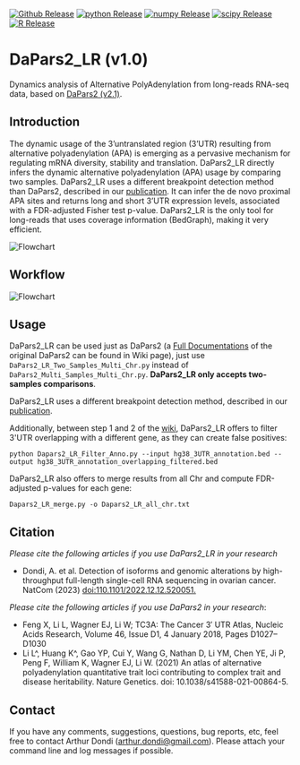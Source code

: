 [![Github Release](https://img.shields.io/badge/release-v2.1-brightgreen)](https://github.com/3UTR/DaPars2)
[![python Release](https://img.shields.io/badge/python-3.8-brightgreen)](https://www.python.org/downloads/)
[![numpy Release](https://img.shields.io/badge/numpy-1.22-brightgreen)](https://numpy.org/)
[![scipy Release](https://img.shields.io/badge/numpy-1.80-brightgreen)](https://scipy.org/)
[![R Release](https://img.shields.io/badge/R-3.6.3-brightgreen)](https://cran.r-project.org/)


# DaPars2_LR (v1.0)

Dynamics analysis of Alternative PolyAdenylation from long-reads RNA-seq data, based on [DaPars2 (v2.1)](https://github.com/3UTR/DaPars2). 

## Introduction

The dynamic usage of the 3’untranslated region (3’UTR) resulting from alternative polyadenylation (APA) is emerging as a pervasive mechanism for regulating mRNA diversity, stability and translation. DaPars2_LR directly infers the dynamic alternative polyadenylation (APA) usage by comparing two samples. DaPars2_LR uses a different breakpoint detection method than DaPars2, described in our [publication](https://doi.org/10.1038/s41467-023-43387-9). It can infer the de novo proximal APA sites and returns long and short 3’UTR expression levels, associated with a FDR-adjusted Fisher test p-value. DaPars2_LR is the only tool for long-reads that uses coverage information (BedGraph), making it very efficient. 

![Flowchart](doc/Dapars_readme_COL6A1.png) 

## Workflow

![Flowchart](https://farm8.staticflickr.com/65535/51154541918_8a63879ed1_k.jpg)

## Usage

DaPars2_LR can be used just as DaPars2 (a [Full Documentations](https://github.com/3UTR/DaPars2/wiki) of the original DaPars2 can be found in Wiki page), just use `DaPars2_LR_Two_Samples_Multi_Chr.py` instead of `DaPars2_Multi_Samples_Multi_Chr.py`. **DaPars2_LR only accepts two-samples comparisons**.

DaPars2_LR uses a different breakpoint detection method, described in our [publication](https://doi.org/10.1038/s41467-023-43387-9).

Additionally, between step 1 and 2 of the [wiki](https://github.com/3UTR/DaPars2/wiki), DaPars2_LR offers to filter 3'UTR overlapping with a different gene, as they can create false positives:
```
python Dapars2_LR_Filter_Anno.py --input hg38_3UTR_annotation.bed --output hg38_3UTR_annotation_overlapping_filtered.bed
```

DaPars2_LR also offers to merge results from all Chr and compute FDR-adjusted p-values for each gene:
```
Dapars2_LR_merge.py -o Dapars2_LR_all_chr.txt
```

## Citation

*Please cite the following articles if you use DaPars2_LR in your research*
* Dondi, A. et al. Detection of isoforms and genomic alterations by high-throughput full-length single-cell RNA sequencing in ovarian cancer. NatCom (2023) [doi:110.1101/2022.12.12.520051.](https://doi.org/10.1038/s41467-023-43387-9)

*Please cite the following articles if you use DaPars2 in your research*:
* Feng X, Li L, Wagner EJ, Li W; TC3A: The Cancer 3′ UTR Atlas, Nucleic Acids Research, Volume 46, Issue D1, 4 January 2018, Pages D1027–D1030
* Li L^, Huang K^, Gao YP, Cui Y, Wang G, Nathan D, Li YM, Chen YE, Ji P, Peng F, William K, Wagner EJ, Li W. (2021) An atlas of alternative polyadenylation quantitative trait loci contributing to complex trait and disease heritability. Nature Genetics. doi: 10.1038/s41588-021-00864-5. 

## Contact

If you have any comments, suggestions, questions, bug reports, etc, feel free to contact Arthur Dondi (arthur.dondi@gmail.com). Please attach your command line and log messages if possible.
